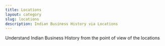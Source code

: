 ```yaml
---
title: Locations
layout: category
slug: locations
description: Indian Business History via Locations
---
```


Understand Indian Business History from the point of view of the locations
